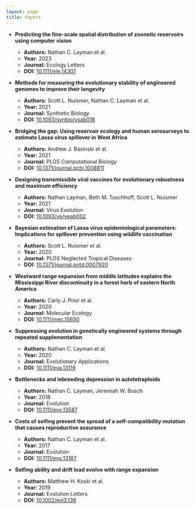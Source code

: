 ```yaml
---
layout: page
title: Papers
---
```


- **Predicting the fine‐scale spatial distribution of zoonotic reservoirs using computer vision**
  - **Authors:** Nathan C. Layman et al.
  - **Year:** 2023
  - **Journal:** Ecology Letters
  - **DOI:** [10.1111/ele.14307](http://dx.doi.org/10.1111/ele.14307)

- **Methods for measuring the evolutionary stability of engineered genomes to improve their longevity**
  - **Authors:** Scott L. Nuismer, Nathan C. Layman et al.
  - **Year:** 2021
  - **Journal:** Synthetic Biology
  - **DOI:** [10.1093/synbio/ysab018](https://doi.org/10.1093/synbio/ysab018)

- **Bridging the gap: Using reservoir ecology and human serosurveys to estimate Lassa virus spillover in West Africa**
  - **Authors:** Andrew J. Basinski et al.
  - **Year:** 2021
  - **Journal:** PLOS Computational Biology
  - **DOI:** [10.1371/journal.pcbi.1008811](https://doi.org/10.1371/journal.pcbi.1008811)

- **Designing transmissible viral vaccines for evolutionary robustness and maximum efficiency**
  - **Authors:** Nathan Layman, Beth M. Tuschhoff, Scott L. Nuismer
  - **Year:** 2021
  - **Journal:** Virus Evolution
  - **DOI:** [10.1093/ve/veab002](https://doi.org/10.1093/ve/veab002)

- **Bayesian estimation of Lassa virus epidemiological parameters: Implications for spillover prevention using wildlife vaccination**
  - **Authors:** Scott L. Nuismer et al.
  - **Year:** 2020
  - **Journal:** PLOS Neglected Tropical Diseases
  - **DOI:** [10.1371/journal.pntd.0007920](https://doi.org/10.1371/journal.pntd.0007920)

- **Westward range expansion from middle latitudes explains the Mississippi River discontinuity in a forest herb of eastern North America**
  - **Authors:** Carly J. Prior et al.
  - **Year:** 2020
  - **Journal:** Molecular Ecology
  - **DOI:** [10.1111/mec.15650](https://doi.org/10.1111/mec.15650)

- **Suppressing evolution in genetically engineered systems through repeated supplementation**
  - **Authors:** Nathan C. Layman et al.
  - **Year:** 2020
  - **Journal:** Evolutionary Applications
  - **DOI:** [10.1111/eva.13119](http://dx.doi.org/10.1111/eva.13119)

- **Bottlenecks and inbreeding depression in autotetraploids**
  - **Authors:** Nathan C. Layman, Jeremiah W. Busch
  - **Year:** 2018
  - **Journal:** Evolution
  - **DOI:** [10.1111/evo.13587](https://doi.org/10.1111/evo.13587)

- **Costs of selfing prevent the spread of a self-compatibility mutation that causes reproductive assurance**
  - **Authors:** Nathan C. Layman et al.
  - **Year:** 2017
  - **Journal:** Evolution
  - **DOI:** [10.1111/evo.13167](https://doi.org/10.1111/evo.13167)

- **Selfing ability and drift load evolve with range expansion**
  - **Authors:** Matthew H. Koski et al.
  - **Year:** 2019
  - **Journal:** Evolution Letters
  - **DOI:** [10.1002/evl3.136](https://doi.org/10.1002/evl3.136)

